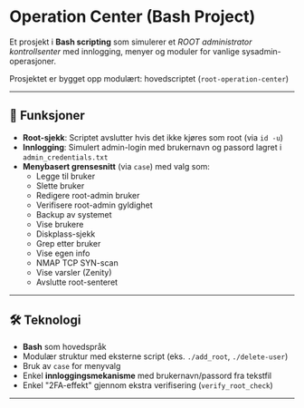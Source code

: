 # Operation Center (Bash Project)

Et prosjekt i **Bash scripting** som simulerer et *ROOT administrator kontrollsenter* med innlogging, menyer og moduler for vanlige sysadmin-operasjoner.  

Prosjektet er bygget opp modulært: hovedscriptet (`root-operation-center`)

---

## 🚀 Funksjoner
- **Root-sjekk**: Scriptet avslutter hvis det ikke kjøres som root (via `id -u`)  
- **Innlogging**: Simulert admin-login med brukernavn og passord lagret i `admin_credentials.txt`
- **Menybasert grensesnitt** (via `case`) med valg som:
  - Legge til bruker  
  - Slette bruker  
  - Redigere root-admin bruker  
  - Verifisere root-admin gyldighet  
  - Backup av systemet  
  - Vise brukere  
  - Diskplass-sjekk  
  - Grep etter bruker  
  - Vise egen info  
  - NMAP TCP SYN-scan  
  - Vise varsler (Zenity)  
  - Avslutte root-senteret  

---

## 🛠️ Teknologi
- **Bash** som hovedspråk  
- Modulær struktur med eksterne script (eks. `./add_root`, `./delete-user`)  
- Bruk av `case` for menyvalg  
- Enkel **innloggingsmekanisme** med brukernavn/passord fra tekstfil  
- Enkel "2FA-effekt" gjennom ekstra verifisering (`verify_root_check`)  

---